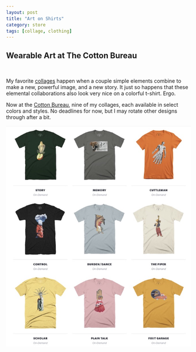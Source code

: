 ```yaml
---
layout: post
title: "Art on Shirts"
category: store
tags: [collage, clothing]
---
```


## Wearable Art at The Cotton Bureau

&nbsp; <br />

My favorite [collages](/20140223/collected-collages) happen when a couple simple elements combine to make a new, powerful image, and a new story. It just so happens that these elemental collaborations also look very nice on a colorful t-shirt. Ergo. 

Now at the [Cotton Bureau](https://cottonbureau.com/people/maddalena-collage), nine of my collages, each available in select colors and styles. No deadlines for now, but I may rotate other designs through after a bit. 

[![](/assets/store.jpg)](https://cottonbureau.com/people/maddalena-collage)
